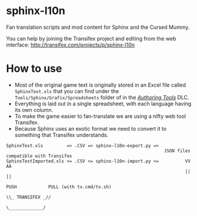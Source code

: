 # sphinx-l10n
Fan translation scripts and mod content for Sphinx and the Cursed Mummy.

You can help by joining the Transifex project and editing from the web interface:
http://transifex.com/projects/p/sphinx-l10n


# How to use

* Most of the original game text is originally stored in an Excel file called `SphinxText.xls` that you can find under the `Tools/Sphinx/Grafix/Spreadsheets` folder of in the [_Authoring Tools_](https://sphinxandthecursedmummy.fandom.com/wiki/Authoring_Tools) DLC.
* Everything is laid out in a single spreadsheet, with each language having its own column.
* To make the game easier to fan-translate we are using a nifty web tool Transifex.
* Because Sphinx uses an exotic format we need to convert it to something that Transifex understands.


```
SphinxText.xls         => .CSV => sphinx-l10n-export.py =>
                                                            JSON files compatible with Transifex
SphinxTextImported.xls <= .CSV <= sphinx-l10n-import.py <=          VV              AA
                                                                    ||              ||
                                                                   PUSH            PULL (with tx.cmd/tx.sh)
                                                                    \\_ TRANSIFEX _//
                                                                     \_____________/
```
